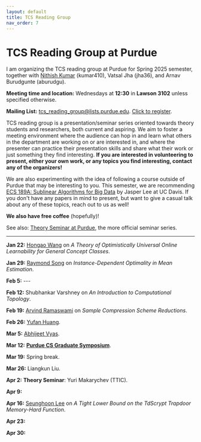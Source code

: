 ```yaml
---
layout: default
title: TCS Reading Group
nav_order: 7
---
```


# TCS Reading Group at Purdue

I am organizing the TCS reading group at Purdue for Spring 2025 semester, together with [Nithish Kumar](https://sites.google.com/view/nithishkumarkumar) (kumar410), Vatsal Jha (jha36), and Arnav Burudgunte (aburudgu). 

**Meeting time and location:** Wednesdays at **12:30** in **Lawson 3102** unless specified otherwise.

**Mailing List:** tcs_reading_group@lists.purdue.edu. [Click to register](https://lists.purdue.edu/scripts/wa.exe?SUBED1=tcs_reading_group&A=1).

TCS reading group is a presentation/seminar series oriented towards theory students and researchers, both current and aspiring. We aim to foster a meeting environment where the audience can hop in and learn what others in the department are working on or are interested in, and where the presenter can practice their presentation skills and share what their work or just something they find interesting. **If you are interested in volunteering to present, either your own work, or any topics you find interesting, contact any of the organizers!**

We are also experimenting with the idea of following a course outside of Purdue that may be interesting to you. This semester, we are recommending [ECS 189A: Sublinear Algorithms for Big Data](https://jasperchlee.github.io/courses/sublinear/F24/index.html) by Jasper Lee at UC Davis. If you don't have any papers in mind to present, but want to give a casual talk about any of these topics, reach out to us as well!

**We also have free coffee** (hopefully)!

See also: [Theory Seminar at Purdue](https://theorypurdue.wordpress.com/), the more official seminar series.

---

**Jan 22:** [Hongao Wang](https://phijack.github.io/) on *A Theory of Optimistically Universal Online Learnability for General Concept Classes*.

**Jan 29:** [Raymond Song](https://maoyuans.github.io) on *Instance-Dependent Optimality in Mean Estimation*.

**Feb 5:** ---

**Feb 12:** Shubhankar Varshney on *An Introduction to Computational Topology*.

**Feb 19:** [Arvind Ramaswami](https://arvindr9.github.io/) on *Sample Compression Scheme Reductions*.

**Feb 26:** [Yufan Huang](https://luotuoqingshan.github.io/).

**Mar 5:** [Abhijeet Vyas](https://sites.google.com/view/abhijeet-vyas/home).

**Mar 12:** [**Purdue CS Graduate Symposium**](https://www.cs.purdue.edu/gsa/symposium.html).

**Mar 19:** Spring break.

**Mar 26:** Liangkun Liu.

**Apr 2:** **Theory Seminar**: Yuri Makarychev (TTIC).

**Apr 9:**

**Apr 16:** [Seunghoon Lee](https://lee2856.github.io/) on *A Tight Lower Bound on the TdScrypt Trapdoor Memory-Hard Function*.

**Apr 23:**

**Apr 30:**